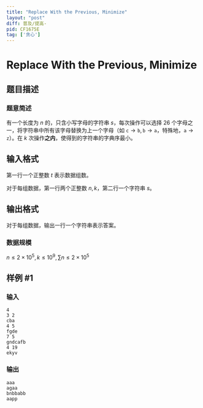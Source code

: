 ```yaml
---
title: "Replace With the Previous, Minimize"
layout: "post"
diff: 普及/提高-
pid: CF1675E
tag: ['贪心']
---
```


# Replace With the Previous, Minimize

## 题目描述

### 题意简述

有一个长度为 $n$ 的，只含小写字母的字符串 $s$，每次操作可以选择 $26$ 个字母之一，将字符串中所有该字母替换为上一个字母（如 $\texttt{c}\to\texttt{b},\texttt{b}\to\texttt{a}$，特殊地，$\texttt{a}\to\texttt{z}$）。在 $k$ 次操作**之内**，使得到的字符串的字典序最小。

## 输入格式

第一行一个正整数 $t$ 表示数据组数。

对于每组数据，第一行两个正整数 $n,k$，第二行一个字符串 $s$。

## 输出格式

对于每组数据，输出一行一个字符串表示答案。

### 数据规模

$n\le 2\times 10^5,k\le 10^9,\sum n\le 2\times 10^5$

## 样例 #1

### 输入

```
4
3 2
cba
4 5
fgde
7 5
gndcafb
4 19
ekyv
```

### 输出

```
aaa
agaa
bnbbabb
aapp
```

